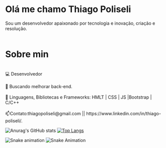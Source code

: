 # Olá me chamo Thiago Poliseli 
Sou um desenvolvedor apaixonado por tecnologia e inovação, criação e resolução.
<br></br>
<div>
<h1>Sobre min</h1>
<p>
<br>💻 Desenvolvedor </br>
<br>🔎 Buscando melhorar back-end.</br>
<br>📍 Linguagens, Bibliotecas e Frameworks: HMLT | CSS | JS |Bootstrap | C/C++  </br>
<br>📫Contato:thiagopoliseli@gmail.com || https://www.linkedin.com/in/thiago-poliseli/.</br>
</p>
</div>

![Anurag's GitHub stats](https://github-readme-stats.vercel.app/api?username=ThiagoPoliseli&show_icons=true&theme=tokyonight) 
[![Top Langs](https://github-readme-stats.vercel.app/api/top-langs/?username=ThiagoPoliseli&layout=donut)](https://github.com/ThiagoPoliseli/github-readme-stats)

![Snake animation](https://github.com/ThiagoPoliseli/ThiagoPoliseli/blob/output/github-snake.svg)
![Snake Animation](https://github.com/ThiagoPoliseli/ThiagoPoliseli/blob/main/saída/github-snake.svg)
